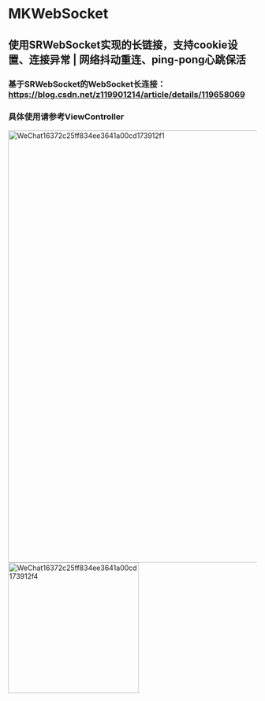 # MKWebSocket

## 使用SRWebSocket实现的长链接，支持cookie设置、连接异常 | 网络抖动重连、ping-pong心跳保活

### 基于SRWebSocket的WebSocket长连接：https://blog.csdn.net/z119901214/article/details/119658069

### 具体使用请参考ViewController
<img width="877" alt="WeChat16372c25ff834ee3641a00cd173912f1" src="https://user-images.githubusercontent.com/13111933/129175884-98ebf8ad-83d0-4cda-9695-92de6d7523a4.png">

<img width="265" alt="WeChat16372c25ff834ee3641a00cd173912f4" src="https://user-images.githubusercontent.com/13111933/129174671-10f14a11-ff29-4f7e-ac6f-ba15690c4079.png">
